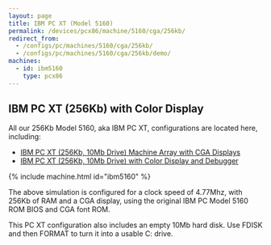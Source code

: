 ```yaml
---
layout: page
title: IBM PC XT (Model 5160)
permalink: /devices/pcx86/machine/5160/cga/256kb/
redirect_from:
  - /configs/pc/machines/5160/cga/256kb/
  - /configs/pc/machines/5160/cga/256kb/demo/
machines:
  - id: ibm5160
    type: pcx86
---
```


IBM PC XT (256Kb) with Color Display
------------------------------------

All our 256Kb Model 5160, aka IBM PC XT, configurations are located here, including:

* [IBM PC XT (256Kb, 10Mb Drive) Machine Array with CGA Displays](/devices/pcx86/machine/5160/cga/256kb/array/)
* [IBM PC XT (256Kb, 10Mb Drive) with Color Display and Debugger](/devices/pcx86/machine/5160/cga/256kb/debugger/)

{% include machine.html id="ibm5160" %}

The above simulation is configured for a clock speed of 4.77Mhz, with 256Kb of RAM and a CGA display,
using the original IBM PC Model 5160 ROM BIOS and CGA font ROM.

This PC XT configuration also includes an empty 10Mb hard disk. Use FDISK and then FORMAT to turn it into
a usable C: drive.
